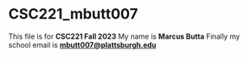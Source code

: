 # CSC221_mbutt007

This file is for **CSC221 Fall 2023**
My name is **Marcus Butta**
Finally my school email is **mbutt007@plattsburgh.edu**
